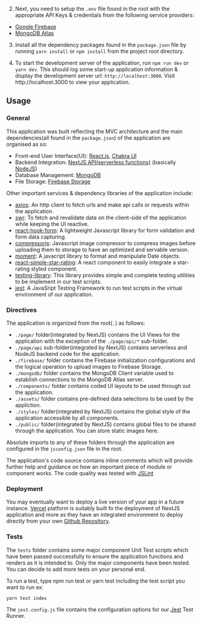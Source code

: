 
2. Next, you need to setup the `.env` file found in the root with the appropriate API Keys & credentials from the following service providers:

- [Google Firebase](https://firebase.google.com/)
- [MongoDB Atlas](https://cloud.mongodb.com)

3. Install all the dependency packages found in the `package.json` file by running `yarn install` or `npm install` from the project root directory.

4. To start the development server of the application, run `npm run dev` or `yarn dev`. This should log some start-up application information & display the development server url: `http://localhost:3000`. Visit http://localhost:3000 to view your application.

## Usage

### General

This application was built reflecting the MVC architecture and the main dependencies(all found in the `package.json`) of the application are organised as so:

- Front-end User Interface(UI): [React.js](https://reactjs.org), [Chakra UI](https://chakra-ui.com)
- Backend Integration: [NextJS API(serverless functions)](https://nextjs.org/docs/api-routes/introduction) (basically [NodeJS](https://nodejs.org/))
- Database Management: [MongoDB](https://mongodb.com)
- File Storage: [Firebase Storage](https://firebase.google.com/products/storage/)

Other important services & dependency libraries of the application include:

- [axios](https://www.npmjs.com/package/axios): An http client to fetch urls and make api calls or requests within the application.
- [swr](https://swr.vercel.app/): To fetch and revalidate data on the client-side of the application while keeping the UI reactive.
- [react-hook-form](https://react-hook-form.com/): A lightweight Javascript library for form validation and form data capturing.
- [compressorjs](https://fengyuanchen.github.io/compressorjs/): Javascript image compressor to compress images before uploading them to storage to have an optimized and servable version.
- [moment](https://momentjs.com): A javacript library to format and manipulate Date objects.
- [react-simple-star-rating](https://www.npmjs.com/package/react-simple-star-rating): A react component to easily integrate a star-rating styled component.
- [testing-library](https://testing-library.com/): This library provides simple and complete testing utilities to be implement in our test scripts.
- [jest](https://jestjs.io/): A JavaSript Testing Framework to run test scripts in the virtual environment of our application.

### Directives

The application is organized from the root(`.`) as follows:

- `./page/` folder(integrated by NextJS) contains the UI Views for the application with the exception of the `./page/api/*` sub-folder.
- `./page/api` sub-folder(integrated by NextJS) contains serverless and NodeJS backend code for the application.
- `./firebase/` folder contains the Firebase initialization configurations and the logical operation to upload images to Firebase Storage.
- `./mongodb/` folder contains the MongoDB Client variable used to establish connections to the MongoDB Atlas server.
- `./components/` folder contains coded UI layouts to be used through out the application.
- `./assets/` folder contains pre-defined data selections to be used by the appliction.
- `./styles/` folder(integrated by NextJS) contains the global style of the application accessible by all components.
- `./public/` folder(integrated by NextJS) contains global files to be shared through the application. You can store static images here.

Absolute imports to any of these folders through the application are configured in the `jsconfig.json` file in the root.

The application's code source contains inline comments which will provide further help and guidance on how an important piece of module or component works. The code quality was tested with [JSLint](https://www.jslint.com/)

### Deployment

You may eventually want to deploy a live version of your app in a future instance. [Vercel](https://vercel.com/) platform is suitably built fo the deployment of NextJS application and more as they have an integrated environment to deploy directly from your own [Github Repository](https://github.com/new).

### Tests

The `tests` folder contains some major component Unit Test scripts which have been passed successfully to ensure the application functions and renders as it is intended to. Only the major components have been tested. You can decide to add more tests on your personal end.

To run a test, type npm run test or yarn test including the test script you want to run ex:

```bash
yarn test index
```

The `jest.config.js` file contains the configuration options for our [Jest](https://jestjs.io/) Test Runner.



